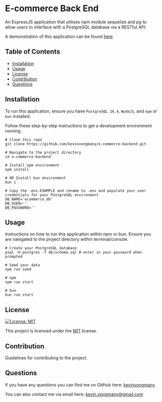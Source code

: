 # E-commerce Back End
An ExpressJS application that utilises npm module sequelize and pg to allow users to interface with a PostgreSQL database via a RESTful API.

A demonstration of this application can be found [here](https://youtu.be/iHLjqjnwqvc)

## Table of Contents
- [Installation](#installation)
- [Usage](#usage)
- [License](#license)
- [Contribution](#contribution)
- [Questions](#questions)

## Installation

To run this application, ensure you have `PostgreSQL 16.4`, `NodeJS`, and `npm` or `bun` installed.

Follow these step-by-step instructions to get a development environment running.

```shell
# Clone this repo
git clone https://github.com/kevinvongmany/e-commerce-backend.git

# Navigate to the project directory
cd e-commerce-backend

# Install npm environment
npm install

# OR Install bun environment
bun i

# Copy the .env.EXAMPLE and rename to .env and populate your user credentials for your PostgreSQL environment
DB_NAME='ecommerce_db'
DB_USER=''
DB_PASSWORD=''

```
  

## Usage
Instructions on how to run this application within npm or bun. Ensure you are navigated to the project directory within terminal/console.

```shell
# Create your PostgreSQL database
psql -U postgres -f db/schema.sql # enter in your password when prompted

# Seed your data
npm run seed

# npm
npm run start

# bun
bun run start
```

## License
[![License: MIT](https://img.shields.io/badge/License-MIT-yellow.svg)](https://opensource.org/licenses/MIT)

This project is licensed under the [MIT](https://opensource.org/licenses/MIT) license.

## Contribution
Guidelines for contributing to the project.


## Questions

If you have any questions you can find me on GitHub here: [kevinvongmany](https://github.com/kevinvongmany)
  
You can also contact me via email here: [kevin.vongmany@gmail.com](kevin.vongmany@gmail.com)
